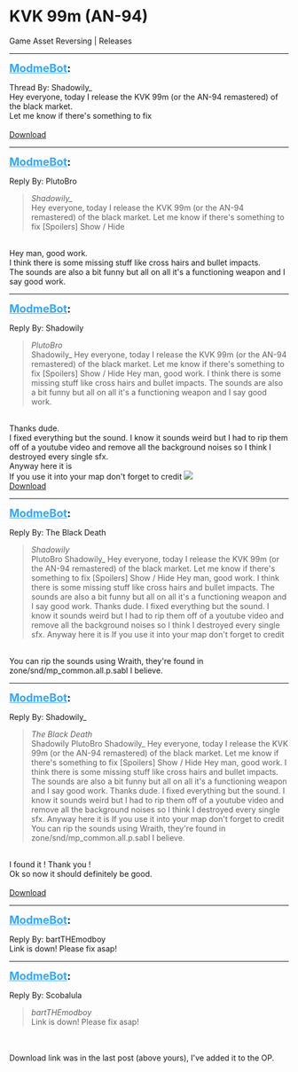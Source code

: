 # KVK 99m (AN-94)
Game Asset Reversing | Releases

---
<strong style="font-size: 1.4em;"><span style="text-decoration: underline;text-decoration-color: #34a7f9;"><span style="color:#34a7f9;">ModmeBot</span></span>:</strong>

<p>Thread By: Shadowily_<br />Hey everyone, today I release the KVK 99m (or the AN-94 remastered) of the black market.<br />Let me know if there&#39;s something to fix<br /><br />
<a href="http://www.mediafire.com/file/p4oqdp9zw13a2f1/KVK+99M.rar">Download</a>
</p>

---
<strong style="font-size: 1.4em;"><span style="text-decoration: underline;text-decoration-color: #34a7f9;"><span style="color:#34a7f9;">ModmeBot</span></span>:</strong>

<p>Reply By: PlutoBro<br /><blockquote><em>Shadowily_</em><br />Hey everyone, today I release the KVK 99m (or the AN-94 remastered) of the black market. Let me know if there&#39;s something to fix [Spoilers] Show / Hide  </blockquote><br /> Hey man, good work.<br />I think there is some missing stuff like cross hairs and bullet impacts.<br />The sounds are also a bit funny but all on all it&#39;s a functioning weapon and I say good work.</p>

---
<strong style="font-size: 1.4em;"><span style="text-decoration: underline;text-decoration-color: #34a7f9;"><span style="color:#34a7f9;">ModmeBot</span></span>:</strong>

<p>Reply By: Shadowily<br /><blockquote><em>PlutoBro</em><br />Shadowily_ Hey everyone, today I release the KVK 99m (or the AN-94 remastered) of the black market. Let me know if there&#39;s something to fix [Spoilers] Show / Hide    Hey man, good work. I think there is some missing stuff like cross hairs and bullet impacts. The sounds are also a bit funny but all on all it&#39;s a functioning weapon and I say good work.</blockquote><br /> Thanks dude.<br />I fixed everything but the sound. I know it sounds weird but I had to rip them off of a youtube video and remove all the background noises so I think I destroyed every single sfx.<br />Anyway here it is<br />If you use it into your map don&#39;t forget to credit <img style="max-width: 500px;" src="http://modme.co/emoticons/wink.png"><br /><a href="http://www.mediafire.com/file/n29cnab3o20uay0/KVK+99M.rar">Download</a></p>

---
<strong style="font-size: 1.4em;"><span style="text-decoration: underline;text-decoration-color: #34a7f9;"><span style="color:#34a7f9;">ModmeBot</span></span>:</strong>

<p>Reply By: The Black Death<br /><blockquote><em>Shadowily</em><br />PlutoBro Shadowily_ Hey everyone, today I release the KVK 99m (or the AN-94 remastered) of the black market. Let me know if there&#39;s something to fix [Spoilers] Show / Hide    Hey man, good work. I think there is some missing stuff like cross hairs and bullet impacts. The sounds are also a bit funny but all on all it&#39;s a functioning weapon and I say good work.  Thanks dude. I fixed everything but the sound. I know it sounds weird but I had to rip them off of a youtube video and remove all the background noises so I think I destroyed every single sfx. Anyway here it is If you use it into your map don&#39;t forget to credit</blockquote><br /> You can rip the sounds using Wraith, they&#39;re found in zone/snd/mp_common.all.p.sabl I believe.</p>

---
<strong style="font-size: 1.4em;"><span style="text-decoration: underline;text-decoration-color: #34a7f9;"><span style="color:#34a7f9;">ModmeBot</span></span>:</strong>

<p>Reply By: Shadowily_<br /><blockquote><em>The Black Death</em><br />Shadowily PlutoBro Shadowily_ Hey everyone, today I release the KVK 99m (or the AN-94 remastered) of the black market. Let me know if there&#39;s something to fix [Spoilers] Show / Hide    Hey man, good work. I think there is some missing stuff like cross hairs and bullet impacts. The sounds are also a bit funny but all on all it&#39;s a functioning weapon and I say good work.  Thanks dude. I fixed everything but the sound. I know it sounds weird but I had to rip them off of a youtube video and remove all the background noises so I think I destroyed every single sfx. Anyway here it is If you use it into your map don&#39;t forget to credit  You can rip the sounds using Wraith, they&#39;re found in zone/snd/mp_common.all.p.sabl I believe.</blockquote><br /> I found it ! Thank you !<br />Ok so now it should definitely be good.<br /> <br /><a href="http://www.mediafire.com/file/p4oqdp9zw13a2f1/KVK+99M.rar">Download</a></p>

---
<strong style="font-size: 1.4em;"><span style="text-decoration: underline;text-decoration-color: #34a7f9;"><span style="color:#34a7f9;">ModmeBot</span></span>:</strong>

<p>Reply By: bartTHEmodboy<br />Link is down! Please fix asap!</p>

---
<strong style="font-size: 1.4em;"><span style="text-decoration: underline;text-decoration-color: #34a7f9;"><span style="color:#34a7f9;">ModmeBot</span></span>:</strong>

<p>Reply By: Scobalula<br /><blockquote><em>bartTHEmodboy</em><br />Link is down! Please fix asap!</blockquote><br /> <br />Download link was in the last post (above yours), I&#39;ve added it to the OP.</p>
